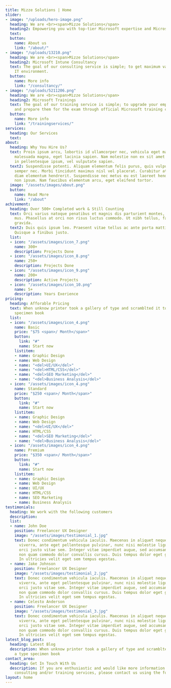 ```yaml
---
title: Mizze Solutions | Home
slider:
- image: "/uploads/hero-image.png"
  heading: We are <br><span>Mizze Solutions</span>
  heading2: Empowering you with top-tier Microsoft expertise and Microsoft trainings.
  text:
  button: 
    name: About us
    link: "/about/"
- image: "/uploads/13210.png"
  heading: We are <br><span>Mizze Solutions</span>
  heading2: Microsoft Intune Consultancy
  text: The goal of our consulting service is simple; to get maximum value from your
    IT environment.
  button:
    name: More info
    link: "/consultancy/"
- image: "/uploads/5211206.png"
  heading: We are <br><span>Mizze Solutions</span>
  heading2: Microsoft Trainings
  text: The goal of our training service is simple; to upgrade your employees' knowledge
    and prepare them for the exam through official Microsoft training courses.
  button:
    name: More info
    link: "/trainingservices/"
services:
  heading: Our Services
  text: 
about:
  heading: Why You Hire Us?
  text: Proin ipsum arcu, lobortis id ullamcorper nec, vehicula eget magna. Sed ut
    malesuada magna, eget lacinia sapien. Nam molestie non ex sit amet ornare. Nunc
    in pellentesque ipsum, vel vulputate sapien.
  text2: Suspendisse potenti. Aliquam elementum felis purus, quis vulputate libero
    semper nec. Morbi tincidunt maximus nisl vel placerat. Curabitur at ligula ac
    diam elementum hendrerit. Suspendisse nec metus eu est laoreet hendrerit vitae
    non ipsum. Nam faucibus elementum arcu, eget eleifend tortor.
  image: "/assets/images/about.png"
  button:
    name: Read More
    link: "/about"
achivement:
  heading: Over 500+ Completed work & Still Counting
  text: Orci varius natoque penatibus et magnis dis parturient montes, nascetur ridiculus
    mus. Phasellus at orci non risus luctus commodo. Ut nibh tellus, faucibus nec
    gravida.
  text2: Duis quis ipsum leo. Praesent vitae tellus ac ante porta mattis vel non ex.
    Quisque a finibus justo.
  list:
  - icon: "/assets/images/icon_7.png"
    name: 300+
    description: Projects Done
  - icon: "/assets/images/icon_8.png"
    name: 250+
    description: Projects Done
  - icon: "/assets/images/icon_9.png"
    name: 200+
    description: Active Projects
  - icon: "/assets/images/icon_10.png"
    name: 5+
    description: Years Exerience
pricing:
  heading: Afforable Pricing
  text: When unknow printer took a gallery of type and scramblted it to make a type
    specimen book
  list:
  - icon: "/assets/images/icon_4.png"
    name: Basic
    price: "$75 <span>/ Month</span>"
    button:
      link: "#"
      name: Start now
    listitem:
    - name: Graphic Design
    - name: Web Design
    - name: "<del>UI/UX</del>"
    - name: "<del>HTML/CSS</del>"
    - name: "<del>SEO Marketing</del>"
    - name: "<del>Business Analysis</del>"
  - icon: "/assets/images/icon_4.png"
    name: Standard
    price: "$250 <span>/ Month</span>"
    button:
      link: "#"
      name: Start now
    listitem:
    - name: Graphic Design
    - name: Web Design
    - name: "<del>UI/UX</del>"
    - name: HTML/CSS
    - name: "<del>SEO Marketing</del>"
    - name: "<del>Business Analysis</del>"
  - icon: "/assets/images/icon_4.png"
    name: Premium
    price: "$350 <span>/ Month</span>"
    button:
      link: "#"
      name: Start now
    listitem:
    - name: Graphic Design
    - name: Web Design
    - name: UI/UX
    - name: HTML/CSS
    - name: SEO Marketing
    - name: Business Analysis
testimonials:
  heading: We work with the following customers
  description: 
  list:
  - name: John Doe
    position: Freelancer UX Designer
    image: "/assets/images/testimonial_1.jpg"
    text: Donec condimentum vehicula iaculis. Maecenas in aliquet neque. Suspendisse
      viverra, ante eget pellentesque pulvinar, nunc nisi molestie ligula, vitae convallis
      orci justo vitae sem. Integer vitae imperdiet augue, sed accumsan diam. Etiam
      non quam commodo dolor convallis cursus. Duis tempus dolor eget gravida fringilla.
      In ultricies velit eget sem tempus egestas.
  - name: Jake Johnson
    position: Freelancer UX Designer
    image: "/assets/images/testimonial_2.jpg"
    text: Donec condimentum vehicula iaculis. Maecenas in aliquet neque. Suspendisse
      viverra, ante eget pellentesque pulvinar, nunc nisi molestie ligula, vitae convallis
      orci justo vitae sem. Integer vitae imperdiet augue, sed accumsan diam. Etiam
      non quam commodo dolor convallis cursus. Duis tempus dolor eget gravida fringilla.
      In ultricies velit eget sem tempus egestas.
  - name: Celesto Anderson
    position: Freelancer UX Designer
    image: "/assets/images/testimonial_3.jpg"
    text: Donec condimentum vehicula iaculis. Maecenas in aliquet neque. Suspendisse
      viverra, ante eget pellentesque pulvinar, nunc nisi molestie ligula, vitae convallis
      orci justo vitae sem. Integer vitae imperdiet augue, sed accumsan diam. Etiam
      non quam commodo dolor convallis cursus. Duis tempus dolor eget gravida fringilla.
      In ultricies velit eget sem tempus egestas.
latest_blog_post:
  heading: Latest Blog
  description: When unknow printer took a gallery of type and scramblted it to make
    a type specimen book
contact_area:
  heading: Get In Touch With Us
  description: If you are enthusiastic and would like more information regarding our
    consulting and/or training services, please contact us using the form below.
layout: home
---
```


